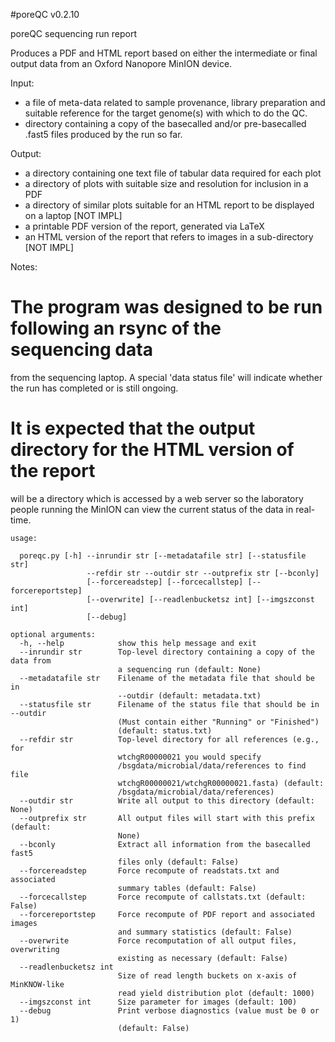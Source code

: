#poreQC v0.2.10

poreQC sequencing run report

Produces a PDF and HTML report based on either the intermediate or final output
data from an Oxford Nanopore MinION device.

Input:
* a file of meta-data related to sample provenance, library preparation and
  suitable reference for the target genome(s) with which to do the QC.
* directory containing a copy of the basecalled and/or pre-basecalled .fast5 files
  produced by the run so far.

Output:
* a directory containing one text file of tabular data required for each plot
* a directory of plots with suitable size and resolution for inclusion in a PDF
* a directory of similar plots suitable for an HTML report to be displayed on a laptop [NOT IMPL]
* a printable PDF version of the report, generated via LaTeX
* an HTML version of the report that refers to images in a sub-directory [NOT IMPL]

Notes:
# The program was designed to be run following an rsync of the sequencing data
   from the sequencing laptop. A special 'data status file' will indicate whether
   the run has completed or is still ongoing.
# It is expected that the output directory for the HTML version of the report
   will be a directory which is accessed by a web server so the laboratory people
   running the MinION can view the current status of the data in real-time.

```
usage:

  poreqc.py [-h] --inrundir str [--metadatafile str] [--statusfile str]
                 --refdir str --outdir str --outprefix str [--bconly]
                 [--forcereadstep] [--forcecallstep] [--forcereportstep]
                 [--overwrite] [--readlenbucketsz int] [--imgszconst int]
                 [--debug]

optional arguments:
  -h, --help            show this help message and exit
  --inrundir str        Top-level directory containing a copy of the data from
                        a sequencing run (default: None)
  --metadatafile str    Filename of the metadata file that should be in
                        --outdir (default: metadata.txt)
  --statusfile str      Filename of the status file that should be in --outdir
                        (Must contain either "Running" or "Finished")
                        (default: status.txt)
  --refdir str          Top-level directory for all references (e.g., for
                        wtchgR00000021 you would specify
                        /bsgdata/microbial/data/references to find file
                        wtchgR00000021/wtchgR00000021.fasta) (default:
                        /bsgdata/microbial/data/references)
  --outdir str          Write all output to this directory (default: None)
  --outprefix str       All output files will start with this prefix (default:
                        None)
  --bconly              Extract all information from the basecalled fast5
                        files only (default: False)
  --forcereadstep       Force recompute of readstats.txt and associated
                        summary tables (default: False)
  --forcecallstep       Force recompute of callstats.txt (default: False)
  --forcereportstep     Force recompute of PDF report and associated images
                        and summary statistics (default: False)
  --overwrite           Force recomputation of all output files, overwriting
                        existing as necessary (default: False)
  --readlenbucketsz int
                        Size of read length buckets on x-axis of MinKNOW-like
                        read yield distribution plot (default: 1000)
  --imgszconst int      Size parameter for images (default: 100)
  --debug               Print verbose diagnostics (value must be 0 or 1)
                        (default: False)
```
